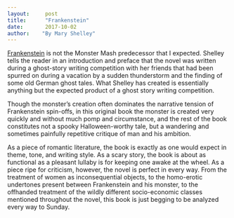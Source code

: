 ```yaml
---
layout:     post
title:      "Frankenstein"
date:       2017-10-02
author:    "By Mary Shelley"
---
```


[Frankenstein](http://amzn.to/2gN1216) is not the Monster Mash predecessor that I expected. Shelley tells the reader in an introduction and preface that the novel was written during a ghost-story writing competition with her friends that had been spurred on during a vacation by a sudden thunderstorm and the finding of some old German ghost tales. What Shelley has created is essentially anything but the expected product of a ghost story writing competition. 

Though the monster’s creation often dominates the narrative tension of Frankenstein spin-offs, in this original book the monster is created very quickly and without much pomp and circumstance, and the rest of the book constitutes not a spooky Halloween-worthy tale, but a wandering and sometimes painfully repetitive critique of man and his ambition. 

As a piece of romantic literature, the book is exactly as one would expect in theme, tone, and writing style. As a scary story, the book is about as functional as a pleasant lullaby is for keeping one awake at the wheel. As a piece ripe for criticism, however, the novel is perfect in every way. From the treatment of women as inconsequential objects, to the homo-erotic undertones present between Frankenstein and his monster, to the offhanded treatment of the wildly different socio-economic classes mentioned throughout the novel, this book is just begging to be analyzed every way to Sunday. 

